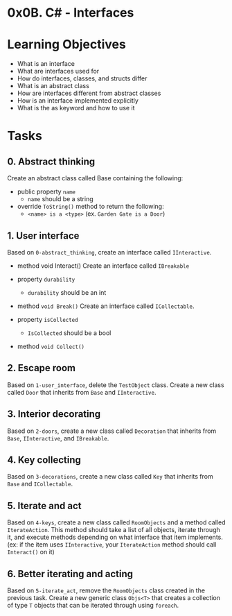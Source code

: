 # 0x0B. C# - Interfaces

# Learning Objectives
* What is an interface
* What are interfaces used for
* How do interfaces, classes, and structs differ
* What is an abstract class
* How are interfaces different from abstract classes
* How is an interface implemented explicitly
* What is the as keyword and how to use it


# Tasks

## 0. Abstract thinking 
Create an abstract class called Base containing the following:

* public property ```name```
    * ```name``` should be a string
* override ```ToString()``` method to return the following:
    * ```<name> is a <type>``` (ex. ```Garden Gate is a Door```)

## 1. User interface
Based on ```0-abstract_thinking```, create an interface called ```IInteractive```.

* method void Interact()
Create an interface called ```IBreakable```

* property ```durability```
    * ```durability``` should be an int
* method ```void Break()```
Create an interface called ```ICollectable```.

* property ```isCollected```
    * ```IsCollected``` should be a bool
* method ```void Collect()```

## 2. Escape room 
Based on ```1-user_interface```, delete the ```TestObject``` class. Create a new class called ```Door``` that inherits from ```Base``` and ```IInteractive```.

## 3. Interior decorating
Based on ```2-doors```, create a new class called ```Decoration``` that inherits from ```Base```, ```IInteractive```, and ```IBreakable```.

## 4. Key collecting
Based on ```3-decorations```, create a new class called ```Key``` that inherits from ```Base``` and ```ICollectable```.

## 5. Iterate and act 
Based on ```4-keys```, create a new class called ```RoomObjects``` and a method called ```IterateAction```. This method should take a list of all objects, iterate through it, and execute methods depending on what interface that item implements. (ex: if the item uses ```IInteractive```, your ```IterateAction``` method should call ```Interact()``` on it)

## 6. Better iterating and acting

Based on ```5-iterate_act```, remove the ```RoomObjects``` class created in the previous task. Create a new generic class ```Objs<T>``` that creates a collection of type ```T``` objects that can be iterated through using ```foreach```.

